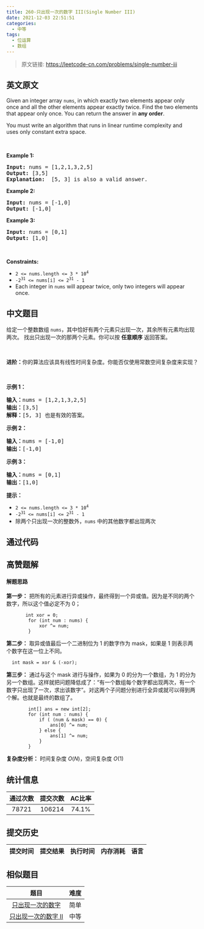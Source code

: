 ```yaml
---
title: 260-只出现一次的数字 III(Single Number III)
date: 2021-12-03 22:51:51
categories:
  - 中等
tags:
  - 位运算
  - 数组
---
```


> 原文链接: https://leetcode-cn.com/problems/single-number-iii


## 英文原文
<div><p>Given an integer array <code>nums</code>, in which exactly two elements appear only once and all the other elements appear exactly twice. Find the two elements that appear only once. You can return the answer in <strong>any order</strong>.</p>

<p>You must write an&nbsp;algorithm that runs in linear runtime complexity and uses&nbsp;only constant extra space.</p>

<p>&nbsp;</p>
<p><strong>Example 1:</strong></p>

<pre>
<strong>Input:</strong> nums = [1,2,1,3,2,5]
<strong>Output:</strong> [3,5]
<strong>Explanation: </strong> [5, 3] is also a valid answer.
</pre>

<p><strong>Example 2:</strong></p>

<pre>
<strong>Input:</strong> nums = [-1,0]
<strong>Output:</strong> [-1,0]
</pre>

<p><strong>Example 3:</strong></p>

<pre>
<strong>Input:</strong> nums = [0,1]
<strong>Output:</strong> [1,0]
</pre>

<p>&nbsp;</p>
<p><strong>Constraints:</strong></p>

<ul>
	<li><code>2 &lt;= nums.length &lt;= 3 * 10<sup>4</sup></code></li>
	<li><code>-2<sup>31</sup> &lt;= nums[i] &lt;= 2<sup>31</sup> - 1</code></li>
	<li>Each integer in <code>nums</code> will appear twice, only two integers will appear once.</li>
</ul>
</div>

## 中文题目
<div><p>给定一个整数数组 <code>nums</code>，其中恰好有两个元素只出现一次，其余所有元素均出现两次。 找出只出现一次的那两个元素。你可以按 <strong>任意顺序</strong> 返回答案。</p>

<p> </p>

<p><strong>进阶：</strong>你的算法应该具有线性时间复杂度。你能否仅使用常数空间复杂度来实现？</p>

<p> </p>

<p><strong>示例 1：</strong></p>

<pre>
<strong>输入：</strong>nums = [1,2,1,3,2,5]
<strong>输出：</strong>[3,5]
<strong>解释：</strong>[5, 3] 也是有效的答案。
</pre>

<p><strong>示例 2：</strong></p>

<pre>
<strong>输入：</strong>nums = [-1,0]
<strong>输出：</strong>[-1,0]
</pre>

<p><strong>示例 3：</strong></p>

<pre>
<strong>输入：</strong>nums = [0,1]
<strong>输出：</strong>[1,0]
</pre>

<p><strong>提示：</strong></p>

<ul>
	<li><code>2 <= nums.length <= 3 * 10<sup>4</sup></code></li>
	<li><code>-2<sup>31</sup> <= nums[i] <= 2<sup>31</sup> - 1</code></li>
	<li>除两个只出现一次的整数外，<code>nums</code> 中的其他数字都出现两次</li>
</ul>
</div>

## 通过代码
<RecoDemo>
</RecoDemo>


## 高赞题解
#### 解题思路
**第一步：**
把所有的元素进行异或操作，最终得到一个异或值。因为是不同的两个数字，所以这个值必定不为 0；
```
       int xor = 0;
        for (int num : nums) {
            xor ^= num;
        } 
```
__第二步：__
取异或值最后一个二进制位为 1 的数字作为 mask，如果是 1 则表示两个数字在这一位上不同。
```
  int mask = xor & (-xor);
```
__第三步：__
通过与这个 mask 进行与操作，如果为 0 的分为一个数组，为 1 的分为另一个数组。这样就把问题降低成了：“有一个数组每个数字都出现两次，有一个数字只出现了一次，求出该数字”。对这两个子问题分别进行全异或就可以得到两个解。也就是最终的数组了。
```
        int[] ans = new int[2];
        for (int num : nums) {
            if ( (num & mask) == 0) {
                ans[0] ^= num;
            } else {
                ans[1] ^= num;
            }
        }
```
__复杂度分析：__
时间复杂度 $O(N)$，空间复杂度 $O(1)$

## 统计信息
| 通过次数 | 提交次数 | AC比率 |
| :------: | :------: | :------: |
|    78721    |    106214    |   74.1%   |

## 提交历史
| 提交时间 | 提交结果 | 执行时间 |  内存消耗  | 语言 |
| :------: | :------: | :------: | :--------: | :--------: |


## 相似题目
|                             题目                             | 难度 |
| :----------------------------------------------------------: | :---------: |
| [只出现一次的数字](https://leetcode-cn.com/problems/single-number/) | 简单|
| [只出现一次的数字 II](https://leetcode-cn.com/problems/single-number-ii/) | 中等|
